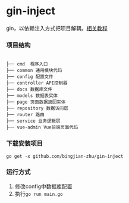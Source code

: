 # gin-inject
gin，以依赖注入方式把项目解耦。[相关教程]()

### 项目结构
<pre><code>
├── cmd  程序入口
├── common 通用模块代码
├── config 配置文件
├── controller API控制器
├── docs 数据库文件
├── models 数据表实体
├── page 页面数据返回实体
├── repository 数据访问层
├── router 路由
├── service 业务逻辑层
├── vue-admin Vue前端页面代码
</code></pre>

### 下载安装项目
`go get -x github.com/bingjian-zhu/gin-inject`

### 运行方式
1. 修改config中数据库配置
2. 执行`go run main.go`

